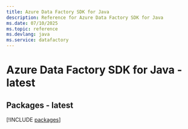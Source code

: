 ```yaml
---
title: Azure Data Factory SDK for Java
description: Reference for Azure Data Factory SDK for Java
ms.date: 07/10/2025
ms.topic: reference
ms.devlang: java
ms.service: datafactory
---
```

# Azure Data Factory SDK for Java - latest
## Packages - latest
[!INCLUDE [packages](data-factory-index.md)]